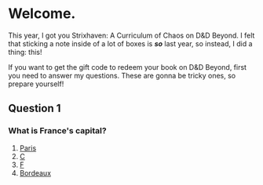 # Welcome.
This year, I got you Strixhaven: A Curriculum of Chaos on D&D Beyond. I felt that sticking a note inside of a lot of boxes is ***so*** last year, so instead, I did a thing: this!

If you want to get the gift code to redeem your book on D&D Beyond, first you need to answer my questions. These are gonna be tricky ones, so prepare yourself!

## Question 1
### What is France's capital?
1. [Paris](https://cactusbro74.github.io/mysteriousGift)
2. [C](https://cactusbro74.github.io/mysteriousGift)
3. [F](https://cactusbro74.github.io/mysteriousGift/2.html/)
4. [Bordeaux](https://cactusbro74.github.io/mysteriousGift)
